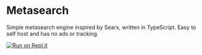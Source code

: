 # Metasearch

Simple metasearch engine inspired by Searx, written in TypeScript. Easy to self host and has no ads or tracking.

[![Run on Repl.it](https://repl.it/badge/github/mat-1/metasearch)](https://repl.it/github/mat-1/metasearch)
